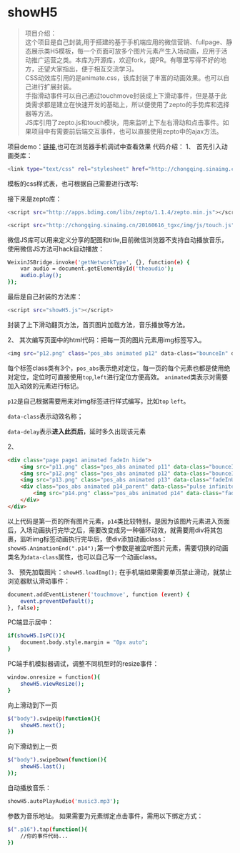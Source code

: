 ﻿# showH5

> 项目介绍：<br>
这个项目是自己封装,用于搭建的基于手机端应用的微信营销、fullpage、静态展示类H5模板，每一个页面可放多个图片元素产生入场动画，应用于活动推广运营之类。本库为开源库，欢迎fork，提PR。有哪里写得不好的地方，还望大家指出，便于相互交流学习。<br>
CSS动效库引用的是animate.css，该库封装了丰富的动画效果。也可以自己进行扩展封装。<br>
手指滑动事件可以自己通过touchmove封装成上下滑动事件，但是基于此类需求都是建立在快速开发的基础上，所以便使用了zepto的手势库和选择器等方法。<br>
JS库引用了zepto.js和touch模块，用来监听上下左右滑动和点击事件。如果项目中有需要前后端交互事件，也可以直接使用zepto中的ajax方法。

项目demo：[链接](http://cq.sina.com.cn/3/201703/323.html),也可在浏览器手机调试中查看效果
代码介绍：
1、
首先引入动画类库：
``` bash
<link type="text/css" rel="stylesheet" href="http://chongqing.sinaimg.cn/images/zyhcqr/css/animate.min.css">
```
模板的css样式表，也可根据自己需要进行改写:
<link type="text/css" rel="stylesheet" href="showH5.css">

接下来是zepto库：

``` bash
<script src="http://apps.bdimg.com/libs/zepto/1.1.4/zepto.min.js"></script>

<script src="http://chongqing.sinaimg.cn/20160616_tgxc/img/js/touch.js"></script>
```

微信JS库可以用来定义分享的配图和title,目前微信浏览器不支持自动播放音乐，使用微信JS方法可hack自动播放：

``` bash
WeixinJSBridge.invoke('getNetworkType', {}, function(e) {
    var audio = document.getElementById('theaudio');
    audio.play();
});
```

最后是自己封装的方法库：

``` bash
<script src="showH5.js"></script>
```

封装了上下滑动翻页方法，首页图片加载方法，音乐播放等方法。

2、
其次编写页面中的html代码：把每一页的图片元素用img标签写入。

``` bash
<img src="p12.png" class="pos_abs animated p12" data-class="bounceIn" data-delay="1.3s">
```

每个标签class类有3个，`pos_abs`表示绝对定位，每一页的每个元素也都是使用绝对定位，定位时可直接使用`top`,`left`进行定位方便高效。
 `animated`类表示对需要加入动效的元素进行标记。
 
`p12`是自己根据需要用来对img标签进行样式编写，比如`top` `left`。

`data-class`表示动效名称；

`data-delay`表示**进入此页后**，延时多久出现该元素

2、
``` html
<div class="page page1 animated fadeIn hide">
    <img src="p11.png" class="pos_abs animated p11" data-class="bounceInDown" data-delay="0.3s">
    <img src="p12.png" class="pos_abs animated p12" data-class="bounceIn" data-delay="1.3s">
    <img src="p13.png" class="pos_abs animated p13" data-class="fadeInUp" data-delay="2.3s">
    <div class="pos_abs animated p14_parent" data-class="pulse infinite">
        <img src="p14.png" class="pos_abs animated p14" data-class="fadeInUp" data-delay="3.3s" alt=""> 
    </div>
</div>
```
以上代码是第一页的所有图片元素，`p14`类比较特别，是因为该图片元素进入页面后，入场动画执行完毕之后，需要改变成另一种循环动效，就需要用div将其包裹，监听img标签动画执行完毕后，使div添加动画class：
`showH5.AnimationEnd(".p14");`第一个参数是被监听图片元素，需要切换的动画类名为`data-class`属性，也可以自己写一个动画class。

3、
预先加载图片：`showH5.loadImg();`
在手机端如果需要单页禁止滑动，就禁止浏览器默认滑动事件：
``` bash
document.addEventListener('touchmove', function (event) {
    event.preventDefault();
}, false);
```
PC端显示居中：
``` bash
if(showH5.IsPC()){
    document.body.style.margin = "0px auto";
} 
```
PC端手机模拟器调试，调整不同机型时的resize事件：
``` bash
window.onresize = function(){
    showH5.viewResize();
}
```
向上滑动到下一页<br>
``` bash
$("body").swipeUp(function(){ 
    showH5.next();                
})
```
向下滑动到上一页
``` bash
$("body").swipeDown(function(){ 
    showH5.last();                
});
```
自动播放音乐：
``` bash
showH5.autoPlayAudio('music3.mp3');
```
参数为音乐地址。
如果需要为元素绑定点击事件，需用以下绑定方式：<br>
``` bash
$(".p16").tap(function(){
    //你的事件代码...
})
```
